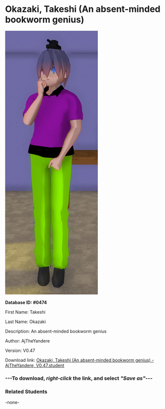 # Okazaki, Takeshi (An absent-minded bookworm genius)

<img src="Files/Images/Okazaki, Takeshi (An absent-minded bookworm genius).png" title="Okazaki, Takeshi (An absent-minded bookworm genius) - AjTheYandere, V0.47">

**Database ID: #0474**

First Name: Takeshi

Last Name: Okazaki

Description: An absent-minded bookworm genius

Author: AjTheYandere

Version: V0.47

Download link: <a href="https://raw.githubusercontent.com/Arbiter1223/Daigaku-Gurashi-Custom-Students/master/Files/Studen%20Files/Okazaki%2C%20Takeshi%20(An%20absent-minded%20bookworm%20genius)%20-%20AjTheYandere%2C%20V0.47.student">Okazaki, Takeshi (An absent-minded bookworm genius) - AjTheYandere, V0.47.student</a>

### ---**To download, _right-click_ the link, and select _"Save as"_**---

### Related Students

-none-

